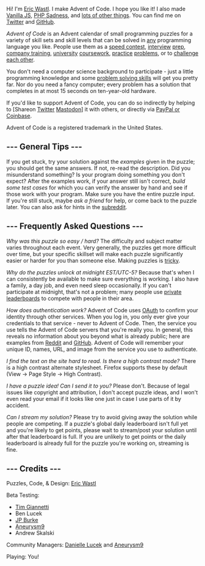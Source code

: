Hi! I'm [Eric Wastl](http://was.tl/). I make Advent of Code. I hope you like it! I also made [Vanilla JS](http://vanilla-js.com/), [PHP Sadness](http://phpsadness.com/), and [lots of other things](http://was.tl/projects/). You can find me on [Twitter](https://twitter.com/ericwastl) and [GitHub](https://github.com/topaz).

*Advent of Code* is an Advent calendar of small programming puzzles for a variety of skill sets and skill levels that can be solved in [any](https://github.com/search?q=advent+of+code) programming language you like. People use them as a [speed contest](/leaderboard), [interview](https://y3l2n.com/2018/05/09/interview-prep-advent-of-code/) [prep](https://twitter.com/dznqbit/status/1037607793144938497), [company training](https://twitter.com/pgoultiaev/status/950805811583963137), [university](https://gitlab.com/imhoffman/fa19b4-mat3006/wikis/home) [coursework](https://gribblelab.org/teaching/scicomp2021/index.html), [practice](https://twitter.com/mrdanielklein/status/936267621468483584) [problems](https://comp215.blogs.rice.edu/), or to [challenge each other](https://www.reddit.com/r/adventofcode/search?q=flair%3Aupping&restrict_sr=on).

You don't need a computer science background to participate - just a little programming knowledge and some [problem solving skills](https://www.reddit.com/r/adventofcode/comments/7kd8jt/what_would_you_say_are_the_minimal_skills_for/dre0uu3/) will get you pretty far. Nor do you need a fancy computer; every problem has a solution that completes in at most 15 seconds on ten-year-old hardware.

If you'd like to support Advent of Code, you can do so indirectly by helping to [Shareon
 [Twitter](https://twitter.com/intent/tweet?text=Daily+programming+puzzles+at+Advent+of+Code&url=https%3A%2F%2Fadventofcode%2Ecom%2F&related=ericwastl&hashtags=AdventOfCode)
[Mastodon](javascript:void(0);)] it with others, or directly via [PayPal or Coinbase](support).

Advent of Code is a registered trademark in the United States.

--- General Tips ---
--------------------

If you get stuck, try your solution against the *examples* given in the puzzle; you should get the same answers. If not, re-read the description. Did you misunderstand something? Is your program doing something you don't expect? After the examples work, if your answer still isn't correct, *build some test cases* for which you can verify the answer by hand and see if those work with your program. Make sure you have the entire puzzle input. If you're still stuck, maybe *ask a friend* for help, or come back to the puzzle later. You can also ask for hints in the [subreddit](https://www.reddit.com/r/adventofcode/).

--- Frequently Asked Questions ---
----------------------------------

*Why was this puzzle so easy / hard?* The difficulty and subject matter varies throughout each event. Very generally, the puzzles get more difficult over time, but your specific skillset will make each puzzle significantly easier or harder for you than someone else. Making puzzles is [tricky](https://www.reddit.com/r/adventofcode/comments/7idn6k/question_why_does_the_difficulty_vary_so_much/dqy08tk/).

*Why do the puzzles unlock at midnight EST/UTC-5?* Because that's when I can consistently be available to make sure everything is working. I also have a family, a day job, and even need sleep occasionally. If you can't participate at midnight, that's not a problem; many people use [private leaderboards](/leaderboard/private) to compete with people in their area.

*How does authentication work?* Advent of Code uses [OAuth](https://en.wikipedia.org/wiki/OAuth) to confirm your identity through other services. When you log in, you only ever give your credentials to that service - never to Advent of Code. Then, the service you use tells the Advent of Code servers that you're really you. In general, this reveals no information about you beyond what is already public; here are examples from [Reddit](https://api.reddit.com/user/reddit/about) and [GitHub](https://api.github.com/users/octocat). Advent of Code will remember your unique ID, names, URL, and image from the service you use to authenticate.

*I find the text on the site hard to read. Is there a high contrast mode?* There is a high contrast alternate stylesheet. Firefox supports these by default (View -> Page Style -> High Contrast).

*I have a puzzle idea! Can I send it to you?* Please don't. Because of legal issues like copyright and attribution, I don't accept puzzle ideas, and I won't even read your email if it looks like one just in case I use parts of it by accident.

*Can I stream my solution?* Please try to avoid giving away the solution while people are competing. If a puzzle's global daily leaderboard isn't full yet and you're likely to get points, please wait to stream/post your solution until after that leaderboard is full. If you are unlikely to get points or the daily leaderboard is already full for the puzzle you're working on, streaming is fine.

--- Credits ---
---------------

Puzzles, Code, & Design: [Eric Wastl](https://twitter.com/ericwastl)

Beta Testing:

* [Tim Giannetti](https://twitter.com/Sr_Giannetti)
* Ben Lucek
* [JP Burke](https://twitter.com/yatpay)
* [Aneurysm9](https://twitter.com/Aneurysm9)
* Andrew Skalski

Community Managers: [Danielle Lucek](https://www.reddit.com/user/daggerdragon) and [Aneurysm9](https://twitter.com/Aneurysm9)

Playing: You!
